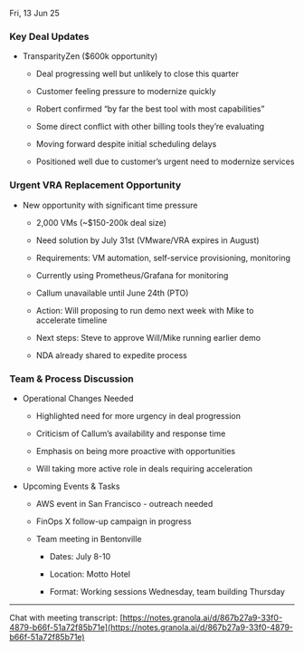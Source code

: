 
Fri, 13 Jun 25

### Key Deal Updates

- TransparityZen ($600k opportunity)
    
    - Deal progressing well but unlikely to close this quarter
        
    - Customer feeling pressure to modernize quickly
        
    - Robert confirmed “by far the best tool with most capabilities”
        
    - Some direct conflict with other billing tools they’re evaluating
        
    - Moving forward despite initial scheduling delays
        
    - Positioned well due to customer’s urgent need to modernize services
        

### Urgent VRA Replacement Opportunity

- New opportunity with significant time pressure
    
    - 2,000 VMs (~$150-200k deal size)
        
    - Need solution by July 31st (VMware/VRA expires in August)
        
    - Requirements: VM automation, self-service provisioning, monitoring
        
    - Currently using Prometheus/Grafana for monitoring
        
    - Callum unavailable until June 24th (PTO)
        
    - Action: Will proposing to run demo next week with Mike to accelerate timeline
        
    - Next steps: Steve to approve Will/Mike running earlier demo
        
    - NDA already shared to expedite process
        

### Team & Process Discussion

- Operational Changes Needed
    
    - Highlighted need for more urgency in deal progression
        
    - Criticism of Callum’s availability and response time
        
    - Emphasis on being more proactive with opportunities
        
    - Will taking more active role in deals requiring acceleration
        
- Upcoming Events & Tasks
    
    - AWS event in San Francisco - outreach needed
        
    - FinOps X follow-up campaign in progress
        
    - Team meeting in Bentonville
        
        - Dates: July 8-10
            
        - Location: Motto Hotel
            
        - Format: Working sessions Wednesday, team building Thursday
            

---

Chat with meeting transcript: [https://notes.granola.ai/d/867b27a9-33f0-4879-b66f-51a72f85b71e](https://notes.granola.ai/d/867b27a9-33f0-4879-b66f-51a72f85b71e)
